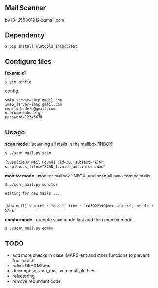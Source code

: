 Mail Scanner
-------------------
by j84255801912@gmail.com

## Dependency
```bsh
$ pip install oletools imapclient
```

## Configure files
**[example]**
```bsh
$ vim config
```

config
```config
smtp_server=smtp.gmail.com
imap_server=imap.gmail.com
email=abcdefg@gmail.com
username=abcdefg
password=12345678
```

## Usage
**scan mode** : scanning all mails in the mailbox 'INBOX'
```bsh
$ ./scan_mail.py scan

[Suspicious Mail Found] uid=36; subject="新的"; suspicious_files="SCAN_Invoice_austin.sun.doc"
```
**monitor mode** : monitor mailbox 'INBOX' and scan all new-coming mails.
```bsh
$ ./scan_mail.py monitor

Waiting for new mails ...


[New mail] subject : "dasa"; from : "r03922099@ntu.edu.tw"; result : SAFE
```
**combo mode** : execute scan mode first and then monitor mode.
```bsh
$ ./scan_mail.py combo
```

## TODO
* add more checks in class IMAPClient and other functions to prevent from crash
* refine README.md
* decompose scan_mail.py to multiple files
* refactoring
* remove redundant code
